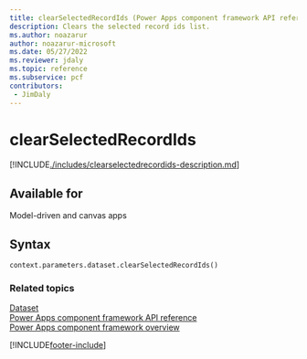 ```yaml
---
title: clearSelectedRecordIds (Power Apps component framework API reference) | Microsoft Docs
description: Clears the selected record ids list.
ms.author: noazarur
author: noazarur-microsoft
ms.date: 05/27/2022
ms.reviewer: jdaly
ms.topic: reference
ms.subservice: pcf
contributors:
 - JimDaly
---
```


# clearSelectedRecordIds

[!INCLUDE[./includes/clearselectedrecordids-description.md](./includes/clearselectedrecordids-description.md)]

## Available for

Model-driven and canvas apps

## Syntax

`context.parameters.dataset.clearSelectedRecordIds()`

### Related topics

[Dataset](../dataset.md)<br/>
[Power Apps component framework API reference](../../reference/index.md)<br/>
[Power Apps component framework overview](../../overview.md)

[!INCLUDE[footer-include](../../../../includes/footer-banner.md)]
